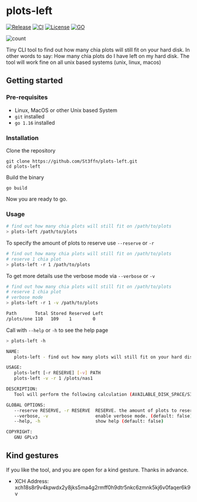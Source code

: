 # plots-left

[![Release](https://img.shields.io/github/v/release/St3ffn/plots-left)](https://github.com/St3ffn/plots-left/releases)
[![CI](https://github.com/St3ffn/plots-left/actions/workflows/ci.yml/badge.svg)](https://github.com/St3ffn/plots-left/actions/workflows/ci.yml)
[![License](https://img.shields.io/github/license/st3ffn/plots-left)](/LICENSE)
[![GO](https://img.shields.io/github/go-mod/go-version/St3ffn/plots-left)](https://golang.org/)

![count](https://media.giphy.com/media/3owzW5c1tPq63MPmWk/giphy.gif)

Tiny CLI tool to find out how many chia plots will still fit on your hard disk. In other words to say: 
How many chia plots do I have left on my hard disk. The tool will work fine on all unix based systems (unix, linux, macos)

## Getting started

### Pre-requisites

- Linux, MacOS or other Unix based System
- `git` installed
- `go 1.16` installed

### Installation 

Clone the repository

```shell
git clone https://github.com/St3ffn/plots-left.git
cd plots-left
```

Build the binary

```shell
go build
```

Now you are ready to go.

### Usage

```bash
# find out how many chia plots will still fit on /path/to/plots
> plots-left /path/to/plots
```

To specify the amount of plots to reserve use `--reserve` or `-r`
```bash
# find out how many chia plots will still fit on /path/to/plots
# reserve 1 chia plot
> plots-left -r 1 /path/to/plots
```

To get more details use the verbose mode via `--verbose` or `-v`
```bash
# find out how many chia plots will still fit on /path/to/plots
# reserve 1 chia plot
# verbose mode
> plots-left -r 1 -v /path/to/plots

Path       Total Stored Reserved Left
/plots/one 110   109    1        0
```

Call with `--help` or `-h` to see the help page
```bash
> plots-left -h

NAME:
   plots-left - find out how many plots will still fit on your hard disk

USAGE:
   plots-left [-r RESERVE] [-v] PATH
   plots-left -v -r 1 /plots/nas1

DESCRIPTION:
   Tool will perform the following calculation (AVAILABLE_DISK_SPACE/SINGLE_PLOT_SIZE)-RESERVED_PLOTS.

GLOBAL OPTIONS:
   --reserve RESERVE, -r RESERVE  RESERVE. the amount of plots to reserve. (default: 1)
   --verbose, -v                  enable verbose mode. (default: false)
   --help, -h                     show help (default: false)

COPYRIGHT:
   GNU GPLv3
```

## Kind gestures

If you like the tool, and you are open for a kind gesture. Thanks in advance. 

- XCH Address: xch18s8r9v4kpwdx2y8jks5ma4g2rmff0h9dtr5nkc6zmnk5kj6v0faqer6k9v

